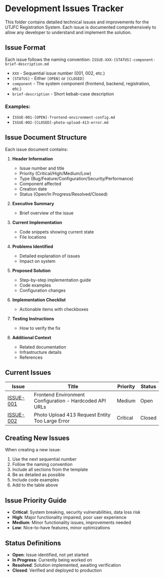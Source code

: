 # Development Issues Tracker

This folder contains detailed technical issues and improvements for the UTJFC Registration System. Each issue is documented comprehensively to allow any developer to understand and implement the solution.

## Issue Format

Each issue follows the naming convention: `ISSUE-XXX-[STATUS]-component-brief-description.md`

- `XXX` - Sequential issue number (001, 002, etc.)
- `[STATUS]` - Either `[OPEN]` or `[CLOSED]`
- `component` - The system component (frontend, backend, registration, etc.)
- `brief-description` - Short kebab-case description

### Examples:
- `ISSUE-001-[OPEN]-frontend-environment-config.md`
- `ISSUE-002-[CLOSED]-photo-upload-413-error.md`

## Issue Document Structure

Each issue document contains:

1. **Header Information**
   - Issue number and title
   - Priority (Critical/High/Medium/Low)
   - Type (Bug/Feature/Configuration/Security/Performance)
   - Component affected
   - Creation date
   - Status (Open/In Progress/Resolved/Closed)

2. **Executive Summary**
   - Brief overview of the issue

3. **Current Implementation**
   - Code snippets showing current state
   - File locations

4. **Problems Identified**
   - Detailed explanation of issues
   - Impact on system

5. **Proposed Solution**
   - Step-by-step implementation guide
   - Code examples
   - Configuration changes

6. **Implementation Checklist**
   - Actionable items with checkboxes

7. **Testing Instructions**
   - How to verify the fix

8. **Additional Context**
   - Related documentation
   - Infrastructure details
   - References

## Current Issues

| Issue | Title | Priority | Status |
|-------|-------|----------|---------|
| [ISSUE-001](./ISSUE-001-[OPEN]-frontend-environment-config.md) | Frontend Environment Configuration - Hardcoded API URLs | Medium | Open |
| [ISSUE-002](./ISSUE-002-[CLOSED]-photo-upload-413-error.md) | Photo Upload 413 Request Entity Too Large Error | Critical | Closed |

## Creating New Issues

When creating a new issue:

1. Use the next sequential number
2. Follow the naming convention
3. Include all sections from the template
4. Be as detailed as possible
5. Include code examples
6. Add to the table above

## Issue Priority Guide

- **Critical**: System breaking, security vulnerabilities, data loss risk
- **High**: Major functionality impaired, poor user experience
- **Medium**: Minor functionality issues, improvements needed
- **Low**: Nice-to-have features, minor optimizations

## Status Definitions

- **Open**: Issue identified, not yet started
- **In Progress**: Currently being worked on
- **Resolved**: Solution implemented, awaiting verification
- **Closed**: Verified and deployed to production 